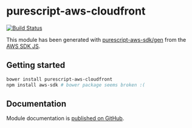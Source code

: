 # purescript-aws-cloudfront

[![Build Status](https://app.wercker.com/status/5909b9e96d1080804b17a28f72f87b6b/s/master)](https://app.wercker.com/project/byKey/5909b9e96d1080804b17a28f72f87b6b)

This module has been generated with [purescript-aws-sdk/gen](https://github.com/purescript-aws-sdk/gen) from the [AWS SDK JS](https://github.com/aws/aws-sdk-js).

## Getting started

```sh
bower install purescript-aws-cloudfront
npm install aws-sdk # bower package seems broken :(
```

## Documentation

Module documentation is [published on GitHub](https://github.com/purescript-aws-sdk/purescript-aws-cloudfront/tree/master/docs).
